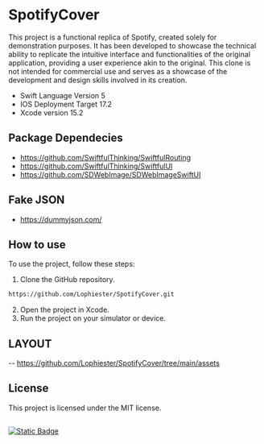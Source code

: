# SpotifyCover
This project is a functional replica of Spotify, created solely for demonstration purposes. It has been developed to showcase the technical ability to replicate the intuitive interface and functionalities of the original application, providing a user experience akin to the original. This clone is not intended for commercial use and serves as a showcase of the development and design skills involved in its creation.

- Swift Language Version 5
- IOS Deployment Target 17.2
- Xcode version 15.2

 ## Package Dependecies
- https://github.com/SwiftfulThinking/SwiftfulRouting
- https://github.com/SwiftfulThinking/SwiftfulUI
- https://github.com/SDWebImage/SDWebImageSwiftUI

## Fake JSON
- https://dummyjson.com/

## How to use

To use the project, follow these steps:

1. Clone the GitHub repository.
```bash
https://github.com/Lophiester/SpotifyCover.git
```
2. Open the project in Xcode.
3. Run the project on your simulator or device.

## LAYOUT
-- https://github.com/Lophiester/SpotifyCover/tree/main/assets


## License

This project is licensed under the MIT license.


## 
 [![Static Badge](https://img.shields.io/badge/license-MIT-green)](https://github.com/Lophiester/SpotifyCover/blob/main/LICENSE)


